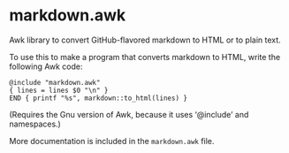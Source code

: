 # markdown.awk
Awk library to convert GitHub-flavored markdown to HTML or to plain text.

To use this to make a program that converts markdown to HTML, write the following Awk code:

    @include "markdown.awk"
    { lines = lines $0 "\n" }
    END { printf "%s", markdown::to_html(lines) }

(Requires the Gnu version of Awk, because it uses ‘@include’ and namespaces.)

More documentation is included in the `markdown.awk` file.
